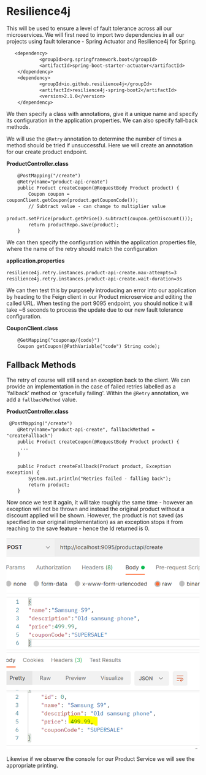 # Resilience4j

This will be used to ensure a level of fault tolerance across all our microservices. We will first need to import two dependencies in all our projects using fault tolerance - Spring Actuator and Resilience4j for Spring.

```
   <dependency>
            <groupId>org.springframework.boot</groupId>
            <artifactId>spring-boot-starter-actuator</artifactId>
    </dependency>
    <dependency>
            <groupId>io.github.resilience4j</groupId>
            <artifactId>resilience4j-spring-boot2</artifactId>
            <version>2.1.0</version>
    </dependency>
```

We then specify a class with annotations, give it a unique name and specify its configuration in the application.properties. We can also specify fall-back methods.

We will use the ```@Retry``` annotation to determine the number of times a method should be tried if unsuccessful. Here we will create an annotation for our create product endpoint.

**ProductController.class**
```
    @PostMapping("/create")
    @Retry(name="product-api-create")
    public Product createCoupon(@RequestBody Product product) {
        Coupon coupon = couponClient.getCoupon(product.getCouponCode());
        // Subtract value - can change to multiplier value
        product.setPrice(product.getPrice().subtract(coupon.getDiscount()));
        return productRepo.save(product);
    }
```

We can then specify the configuration within the application.properties file, where the name of the retry should match the configuration

**application.properties**
```
resilience4j.retry.instances.product-api-create.max-attempts=3
resilience4j.retry.instances.product-api-create.wait-duration=3s
```

We can then test this by purposely introducing an error into our application by heading to the Feign client in our Product microservice and editing the called URL. When testing the port 9095 endpoint, you should notice it will take ~6 seconds to process the update due to our new fault tolerance configuration.

**CouponClient.class**
```
    @GetMapping("couponap/{code}")
    Coupon getCoupon(@PathVariable("code") String code);
```

## Fallback Methods
The retry of course will still send an exception back to the client. We can provide an implementation in the case of failed retries labelled as a 'fallback' method or 'gracefully failing'. Within the ```@Retry``` annotation, we add a ```fallbackMethod``` value.

**ProductController.class**
```
 @PostMapping("/create")
    @Retry(name="product-api-create", fallbackMethod = "createFallback")
    public Product createCoupon(@RequestBody Product product) {
     ...
    }

    public Product createFallback(Product product, Exception exception) {
        System.out.println("Retries failed - falling back");
        return product;
    }
```

Now once we test it again, it will take roughly the same time - however an exception will not be thrown and instead the original product without a discount applied will be shown. However, the product is not saved (as specified in our original implementation) as an exception stops it from reaching to the save feature - hence the Id returned is 0.

![Alt text](PostmanEndpoint.PNG)

Likewise if we observe the console for our Product Service we will see the appropriate printing.



